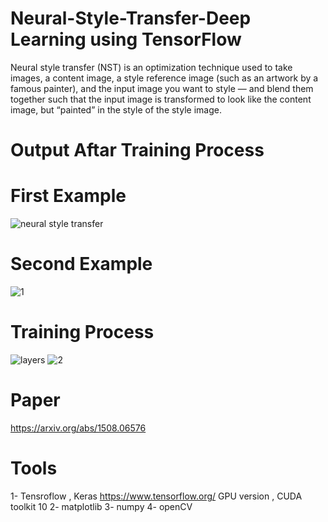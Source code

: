 # Neural-Style-Transfer-Deep Learning using TensorFlow 
Neural style transfer (NST) is an optimization technique used to take images, a content image, a style reference image (such as an artwork by a famous painter), and the input image you want to style — and blend them together such that the input image is transformed to look like the content image, but “painted” in the style of the style image.

# Output Aftar Training Process
# First Example
![neural style transfer](https://user-images.githubusercontent.com/32080026/61582614-c91d1280-aae1-11e9-9bee-54d4cfbc72bc.JPG)
# Second Example
![1](https://user-images.githubusercontent.com/32080026/61588753-70875d00-ab55-11e9-804c-87d50b73859f.JPG)
# Training Process
![layers](https://user-images.githubusercontent.com/32080026/61588649-408b8a00-ab54-11e9-8f0a-cd2c42550f5a.JPG)
![2](https://user-images.githubusercontent.com/32080026/61588758-79782e80-ab55-11e9-8027-bf76737be55a.JPG)


# Paper 
https://arxiv.org/abs/1508.06576

# Tools
1- Tensroflow , Keras https://www.tensorflow.org/ GPU version , CUDA toolkit 10
2- matplotlib
3- numpy
4- openCV
